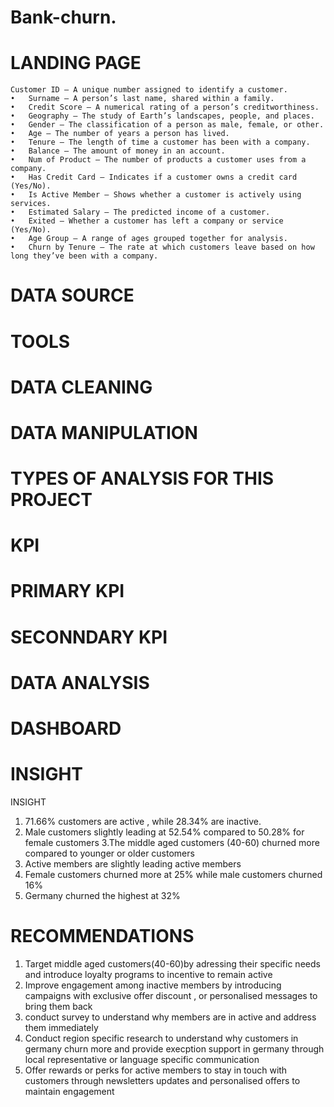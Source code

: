 # Bank-churn.
# LANDING PAGE
    Customer ID – A unique number assigned to identify a customer.
	•	Surname – A person’s last name, shared within a family.
	•	Credit Score – A numerical rating of a person’s creditworthiness.
	•	Geography – The study of Earth’s landscapes, people, and places.
	•	Gender – The classification of a person as male, female, or other.
	•	Age – The number of years a person has lived.
	•	Tenure – The length of time a customer has been with a company.
	•	Balance – The amount of money in an account.
	•	Num of Product – The number of products a customer uses from a company.
	•	Has Credit Card – Indicates if a customer owns a credit card (Yes/No).
	•	Is Active Member – Shows whether a customer is actively using services.
	•	Estimated Salary – The predicted income of a customer.
	•	Exited – Whether a customer has left a company or service (Yes/No).
	•	Age Group – A range of ages grouped together for analysis.
	•	Churn by Tenure – The rate at which customers leave based on how long they’ve been with a company.
 # DATA SOURCE
 # TOOLS
 # DATA CLEANING
 # DATA MANIPULATION
 # TYPES OF ANALYSIS FOR THIS PROJECT 
 # KPI
 # PRIMARY KPI
 # SECONNDARY KPI
 # DATA ANALYSIS
 # DASHBOARD
 
# INSIGHT
INSIGHT
1. 71.66% customers are active , while 28.34% are inactive.
2. Male customers slightly leading at 52.54% compared to 50.28% for female customers
3.The middle aged customers (40-60) churned more compared to younger or older customers
4. Active members are slightly leading active members 
5. Female customers churned more at 25% while male customers churned 16%
6. Germany churned the highest at 32%

# RECOMMENDATIONS
1. Target middle aged customers(40-60)by adressing their specific needs and introduce loyalty programs to incentive to remain active
2. Improve engagement among inactive members by introducing campaigns with exclusive offer discount , or personalised messages to bring them back
3. conduct survey to understand why members are in active and address them immediately
4. Conduct region specific research to understand why customers in germany churn more and provide execption support in germany through local representative or 
language specific communication
5. Offer rewards or perks for active members to stay in touch with customers through newsletters updates and personalised offers to maintain engagement

